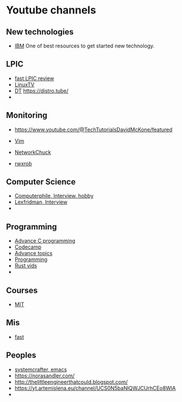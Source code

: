 # Youtube channels

## New technologies
* [IBM](https://www.youtube.com/@IBMTechnology)
  One of best resources to get started new technology.
  
## LPIC

* [fast LPIC review](https://www.youtube.com/@theurbanpenguin/playlists)
* [LinuxTV](https://www.youtube.com/@LearnLinuxTV)
* [DT](https://youtube.com/DistroTube)
https://distro.tube/
* 

## Monitoring

* https://www.youtube.com/@TechTutorialsDavidMcKone/featured

* [Vim](https://www.youtube.com/@ThePrimeagen/featured)
* [NetworkChuck](https://www.youtube.com/channel/UC9x0AN7BWHpCDHSm9NiJFJQ)
* [rwxrob](https://www.youtube.com/channel/UCs2Kaw3Soa63cJq3H0VA7og)


## Computer Science

* [Computerphile, Interview, hobby](https://www.youtube.com/@Computerphile)
* [Lexfridman, Interview](https://www.youtube.com/@lexfridman)
* 

## Programming

* [Advance C programming](https://www.youtube.com/@JacobSorber)
* [Codecamp](https://www.youtube.com/@freecodecamp)
* [Advance topics](https://www.youtube.com/@ChrisKanich/)
* [Programming ](https://www.youtube.com/@derekbanas)
* [Rust vids](https://www.youtube.com/@letsgetrusty)
* 

## Courses

* [MIT](https://www.youtube.com/@mitocw)

## Mis

* [fast](https://www.youtube.com/@Fireship)


## Peoples

* [systemcrafter, emacs](https://www.youtube.com/channel/UCAiiOTio8Yu69c3XnR7nQBQ)
* https://norasandler.com/
* http://thelittleengineerthatcould.blogspot.com/
* https://yt.artemislena.eu/channel/UCS0N5baNlQWJCUrhCEo8WlA
* 
